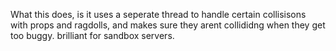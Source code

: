 What this does, is it uses a seperate thread to handle certain collisisons with props and ragdolls, and makes sure they arent collididng when they get too buggy. 
brilliant for sandbox servers.
